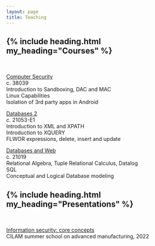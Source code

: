 ```yaml
---
layout: page
title: Teaching
---
```


{% include heading.html
my_heading="Courses"
%}
---
<br>

[Computer Security](/sic.html)
<br>
c. 38039
<br>
Introduction to Sandboxing, DAC and MAC
<br>
Linux Capabilities
<br>
Isolation of 3rd party apps in Android

[Databases 2](/db2.html)
<br>
c. 21053-E1
<br>
Introduction to XML and XPATH
<br>
Introduction to XQUERY
<br>
FLWOR expressions, delete, insert and update

[Databases and Web](/bdweb.html)
<br>
c. 21019
<br>
Relational Algebra, Tuple Relational Calculus, Datalog
<br>
SQL
<br>
Conceptual and Logical Database modeling

{% include heading.html
my_heading="Presentations"
%}
---
<br>

[Information security: core concepts](https://drive.google.com/file/d/1Qwi-YVpoC2IISI_0CpGOoX7hxV_YiagN/view?usp=sharing)
<br>
CILAM summer school on advanced manufacturing, 2022
